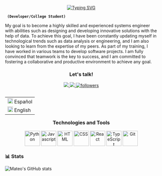 <div align="center">
  <a href="https://github.com/MateoVG25/readme-typing-svg"><img src="https://readme-typing-svg.herokuapp.com?font=Fira+Code&pause=1000&width=435&lines=Hi%2C+I'm+Mateo+Vargas+Giraldo;Developer%2FAI+and+ML+enthusiast;Learn%2C+Collaborate+and+help+others" alt="Typing SVG" /></a>
</div>

**`  (Developer/College Student) `**

<p align="center">

My goal is to become a highly skilled and experienced systems engineer with abilities such as
designing and developing innovative solutions with the help of data. To achieve this goal, I have
been constantly updating myself in technological trends such as data analysis or engineering, and I
am also looking to learn from the expertise of my peers. As part of my training, I have worked in
various teams to develop software projects. I am fully convinced that teamwork is the key to
success, and I am committed to fostering a collaborative and productive environment to achieve
any goal.
</p>

<div align="center">
  
### Let's talk!

</div>

<div align="center">
<p>
<!-- LinkedIn -->
<a target="_blank" href="https://www.linkedin.com/in/mateo-vargas-giraldo-434266269/"><img src="https://img.shields.io/badge/-LinkedIn-0077B5?style=for-the-badge&logo=Linkedin&logoColor=white"></img>
</a>
<!-- Twitter -->
<a 
    target="_blank" 
    href="https://twitter.com/MateoVargasGi">
    <img
        src="https://img.shields.io/badge/Twitter-0077B5?style=for-the-badge&logo=Twitter&logoColor=white">
    </img>
</a>
<a href="https://github.com/MateoVG25?tab=followers">
    <img alt="followers" title="Follow me on Github" src="https://custom-icon-badges.demolab.com/github/followers/MateoVG25?color=236ad3&labelColor=1155ba&style=for-the-badge&logo=person-add&label=Follow&logoColor=white"/></a>

</p>


</div>

<table align="right"> 
<tr><td><img width="18" src="https://img.icons8.com/fluency/48/colombia-circular.png" alt="colombia-circular"/> Español</a></td></tr>    
<tr><td><img width="18" src="https://img.icons8.com/fluency/48/usa-circular.png" alt="usa-circular"/> English</a></td></tr>

</table>

---
<div align="center">

### Technologies and Tools

<img align="center" alt="Python" width="50px"  src="https://cdn.jsdelivr.net/gh/devicons/devicon/icons/python/python-original-wordmark.svg" />
<img align="center" alt="Javascript" width="50px"  src="https://cdn.jsdelivr.net/gh/devicons/devicon/icons/javascript/javascript-original.svg" />
<img align="center" alt="HTML" width="50px" src="https://cdn.jsdelivr.net/gh/devicons/devicon/icons/html5/html5-plain.svg" />
<img align="center" alt="CSS" width="50px"  src="https://cdn.jsdelivr.net/gh/devicons/devicon/icons/css3/css3-plain.svg" />
<img align="center" alt="React" width="50px"  src="https://cdn.jsdelivr.net/gh/devicons/devicon/icons/react/react-original-wordmark.svg" />
<img align="center" alt="TypeScript" width="50px" src="https://cdn.jsdelivr.net/gh/devicons/devicon/icons/typescript/typescript-plain.svg" />
<img align="center" alt="Git" width="50px" src="https://cdn.jsdelivr.net/gh/devicons/devicon/icons/git/git-original.svg" />
<br />
</div>

### 📊 Stats

![Mateo's GitHub stats](https://github-readme-stats.vercel.app/api?username=MateoVG25&show_icons=true&theme=radical)
<div align="center">
